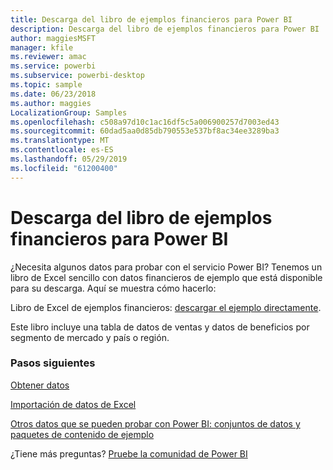 ```yaml
---
title: Descarga del libro de ejemplos financieros para Power BI
description: Descarga del libro de ejemplos financieros para Power BI
author: maggiesMSFT
manager: kfile
ms.reviewer: amac
ms.service: powerbi
ms.subservice: powerbi-desktop
ms.topic: sample
ms.date: 06/23/2018
ms.author: maggies
LocalizationGroup: Samples
ms.openlocfilehash: c508a97d10c1ac16df5c5a006900257d7003ed43
ms.sourcegitcommit: 60dad5aa0d85db790553e537bf8ac34ee3289ba3
ms.translationtype: MT
ms.contentlocale: es-ES
ms.lasthandoff: 05/29/2019
ms.locfileid: "61200400"
---
```

# <a name="download-the-financial-sample-workbook-for-power-bi"></a>Descarga del libro de ejemplos financieros para Power BI
¿Necesita algunos datos para probar con el servicio Power BI? Tenemos un libro de Excel sencillo con datos financieros de ejemplo que está disponible para su descarga.  Aquí se muestra cómo hacerlo:

Libro de Excel de ejemplos financieros: [descargar el ejemplo directamente](http://go.microsoft.com/fwlink/?LinkID=521962).

Este libro incluye una tabla de datos de ventas y datos de beneficios por segmento de mercado y país o región.

### <a name="next-steps"></a>Pasos siguientes
[Obtener datos](service-get-data.md)

[Importación de datos de Excel](service-excel-workbook-files.md)

[Otros datos que se pueden probar con Power BI: conjuntos de datos y paquetes de contenido de ejemplo](sample-datasets.md)

¿Tiene más preguntas? [Pruebe la comunidad de Power BI](http://community.powerbi.com/)

